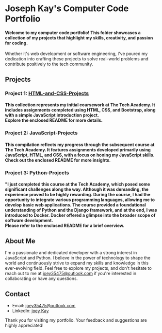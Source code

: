 # Joseph Kay's Computer Code Portfolio

#### Welcome to my computer code portfolio! This folder showcases a collection of my projects that highlight my skills, creativity, and passion for coding. 
Whether it's web development or software engineering, I've poured my dedication into crafting these projects to solve real-world problems and contribute positively to the tech community.

## Projects

### Project 1: [HTML-and-CSS-Projects](HTML-and-CSS-Projects)

#### This collection represents my initial coursework at The Tech Academy. It includes assignments completed using HTML, CSS, and Bootstrap, along with a simple JavaScript introduction project.<br>Explore the enclosed README for more details.

### Project 2: JavaScript-Projects

#### This compilation reflects my progress through the subsequent course at The Tech Academy. It features assignments developed primarily using JavaScript, HTML, and CSS, with a focus on honing my JavaScript skills.<br>Check out the enclosed README for more insights.

### Project 3: Python-Projects

#### "I just completed this course at the Tech Academy, which posed some significant challenges along the way. Although it was demanding, the experience proved to be highly rewarding. During the course, I had the opportunity to integrate various programming languages, allowing me to develop basic web applications. The course provided a foundational understanding of Python and the Django framework, and at the end, I was introduced to Docker. Docker offered a glimpse into the broader scope of software development.<br>Please refer to the enclosed README for a brief overview.

## About Me

I'm a passionate and dedicated developer with a strong interest in JavaScript and Python. I believe in the power of technology to shape the world and continuously strive to expand my skills and knowledge in this ever-evolving field. Feel free to explore my projects, and don't hesitate to reach out to me at joey35475@outlook.com if you're interested in collaborating or have any questions.

## Contact

- Email: joey35475@outlook.com
- LinkedIn: [joey Kay](https://www.linkedin.com/in/joey-kay-41322927b/)

Thank you for visiting my portfolio. Your feedback and suggestions are highly appreciated!






